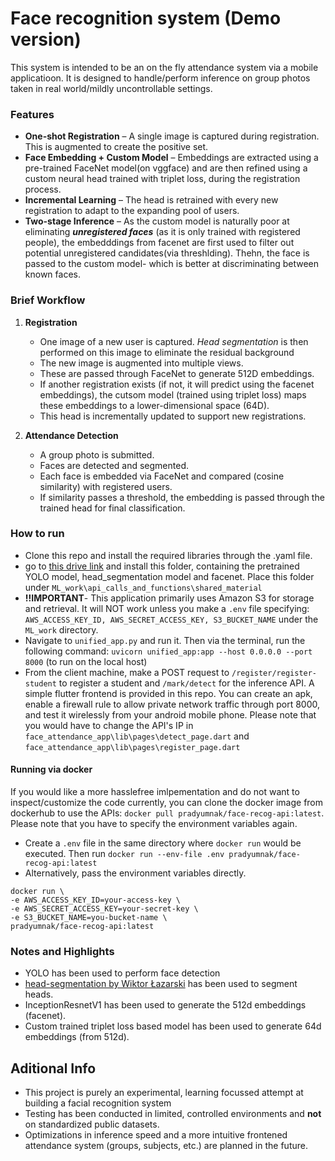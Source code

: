 # Face recognition system (Demo version)

This system is intended to be an on the fly attendance system via a mobile applicatioon. It is designed to handle/perform inference on group photos taken in real world/mildly uncontrollable settings.

### Features

- **One-shot Registration** – A single image is captured during registration. This is augmented to create the positive set.
- **Face Embedding + Custom Model** – Embeddings are extracted using a pre-trained FaceNet model(on vggface) and are then refined using a custom neural head trained with triplet loss, during the registration process.
- **Incremental Learning** – The head is retrained with every new registration to adapt to the expanding pool of users.
- **Two-stage Inference** – As the custom model is naturally poor at eliminating **_unregistered faces_** (as it is only trained with registered people), the embedddings from facenet are first used to filter out potential unregistered candidates(via threshlding). Thehn, the face is passed to the custom model- which is better at discriminating between known faces.

### Brief Workflow

1. **Registration**

   - One image of a new user is captured. _Head segmentation_ is then performed on this image to eliminate the residual background
   - The new image is augmented into multiple views.
   - These are passed through FaceNet to generate 512D embeddings.
   - If another registration exists (if not, it will predict using the facenet embeddings), the cutsom model (trained using triplet loss) maps these embeddings to a lower-dimensional space (64D).
   - This head is incrementally updated to support new registrations.

2. **Attendance Detection**
   - A group photo is submitted.
   - Faces are detected and segmented.
   - Each face is embedded via FaceNet and compared (cosine similarity) with registered users.
   - If similarity passes a threshold, the embedding is passed through the trained head for final classification.

### How to run

- Clone this repo and install the required libraries through the .yaml file.
- go to [this drive link](https://drive.google.com/drive/folders/1IhGQD2WDNha04nj15gO_rgo_WKZPP8sC?usp=sharing) and install this folder, containing the pretrained YOLO model, head_segmentation model and facenet. Place this folder under `ML_work\api_calls_and_functions\shared_material`
- **!!IMPORTANT**- This application primarily uses Amazon S3 for storage and retrieval. It will NOT work unless you make a `.env` file specifying: `AWS_ACCESS_KEY_ID, AWS_SECRET_ACCESS_KEY, S3_BUCKET_NAME` under the `ML_work` directory.
- Navigate to `unified_app.py` and run it. Then via the terminal, run the following command: `uvicorn unified_app:app --host 0.0.0.0 --port 8000` (to run on the local host)
- From the client machine, make a POST request to `/register/register-student` to register a student and `/mark/detect` for the inference API. A simple flutter frontend is provided in this repo. You can create an apk, enable a firewall rule to allow private network traffic through port 8000, and test it wirelessly from your android mobile phone. Please note that you would have to change the API's IP in `face_attendance_app\lib\pages\detect_page.dart` and `face_attendance_app\lib\pages\register_page.dart`

#### Running via docker

If you would like a more hasslefree imlpementation and do not want to inspect/customize the code currently, you can clone the docker image from dockerhub to use the APIs: `docker pull pradyumnak/face-recog-api:latest`. Please note that you have to specify the environment variables again.

- Create a `.env` file in the same directory where `docker run` would be executed. Then run `docker run --env-file .env pradyumnak/face-recog-api:latest`
- Alternatively, pass the environment variables directly.

```
docker run \
-e AWS_ACCESS_KEY_ID=your-access-key \
-e AWS_SECRET_ACCESS_KEY=your-secret-key \
-e S3_BUCKET_NAME=you-bucket-name \
pradyumnak/face-recog-api:latest
```

### Notes and Highlights

- YOLO has been used to perform face detection
- [head-segmentation by Wiktor Łazarski](https://github.com/wiktorlazarski/head-segmentation) has been used to segment heads.
- InceptionResnetV1 has been used to generate the 512d embeddings (facenet).
- Custom trained triplet loss based model has been used to generate 64d embeddings (from 512d).

## Aditional Info

- This project is purely an experimental, learning focussed attempt at building a facial recognition system
- Testing has been conducted in limited, controlled environments and **not** on standardized public datasets.
- Optimizations in inference speed and a more intuitive frontened attendance system (groups, subjects, etc.) are planned in the future.
